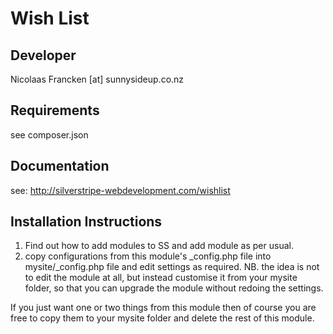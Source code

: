 Wish List
================================================================================

Developer
-----------------------------------------------
Nicolaas Francken [at] sunnysideup.co.nz

Requirements
-----------------------------------------------
see composer.json

Documentation
-----------------------------------------------
see:
http://silverstripe-webdevelopment.com/wishlist




Installation Instructions
-----------------------------------------------
1. Find out how to add modules to SS and add module as per usual.
2. copy configurations from this module's _config.php file
into mysite/_config.php file and edit settings as required.
NB. the idea is not to edit the module at all, but instead customise
it from your mysite folder, so that you can upgrade the module without redoing the settings.

If you just want one or two things from this module
then of course you are free to copy them to your
mysite folder and delete the rest of this module.





